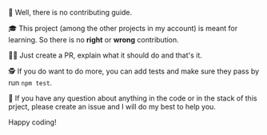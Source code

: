 🏇 Well, there is no contributing guide.

🎓 This project (among the other projects in my account) is meant for learning. So there is no **right** or **wrong** contribution.

👩‍💻 Just create a PR, explain what it should do and that's it.

🕵 If you do want to do more, you can add tests and make sure they pass by run `npm test`.

🤔 If you have any question about anything in the code or in the stack of this prject, please create an issue and I will do my best to help you.

Happy coding!
